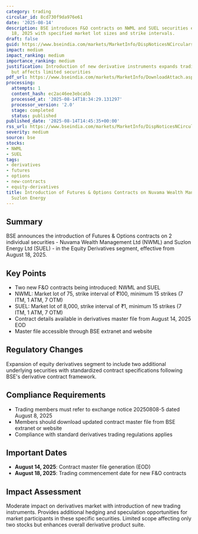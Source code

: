 ```yaml
---
category: trading
circular_id: 8cd730f9da976e61
date: '2025-08-14'
description: BSE introduces F&O contracts on NWML and SUEL securities effective August
  18, 2025 with specified market lot sizes and strike intervals.
draft: false
guid: https://www.bseindia.com/markets/MarketInfo/DispNoticesNCirculars.aspx?Noticeid={D3F3BA84-CBDE-4DF2-B011-F85187517B19}&noticeno=20250814-58&dt=08/14/2025&icount=58&totcount=67&flag=0
impact: medium
impact_ranking: medium
importance_ranking: medium
justification: Introduction of new derivative instruments expands trading opportunities
  but affects limited securities
pdf_url: https://www.bseindia.com/markets/MarketInfo/DownloadAttach.aspx?id=20250814-58&attachedId=
processing:
  attempts: 1
  content_hash: ec2ac46ee3ebca5b
  processed_at: '2025-08-14T18:34:29.131297'
  processor_version: '2.0'
  stage: completed
  status: published
published_date: '2025-08-14T14:45:35+00:00'
rss_url: https://www.bseindia.com/markets/MarketInfo/DispNoticesNCirculars.aspx?Noticeid={D3F3BA84-CBDE-4DF2-B011-F85187517B19}&noticeno=20250814-58&dt=08/14/2025&icount=58&totcount=67&flag=0
severity: medium
source: bse
stocks:
- NWML
- SUEL
tags:
- derivatives
- futures
- options
- new-contracts
- equity-derivatives
title: Introduction of Futures & Options Contracts on Nuvama Wealth Management and
  Suzlon Energy
---
```


## Summary

BSE announces the introduction of Futures & Options contracts on 2 individual securities - Nuvama Wealth Management Ltd (NWML) and Suzlon Energy Ltd (SUEL) - in the Equity Derivatives segment, effective from August 18, 2025.

## Key Points

- Two new F&O contracts being introduced: NWML and SUEL
- NWML: Market lot of 75, strike interval of ₹100, minimum 15 strikes (7 ITM, 1 ATM, 7 OTM)
- SUEL: Market lot of 8,000, strike interval of ₹1, minimum 15 strikes (7 ITM, 1 ATM, 7 OTM)
- Contract details available in derivatives master file from August 14, 2025 EOD
- Master file accessible through BSE extranet and website

## Regulatory Changes

Expansion of equity derivatives segment to include two additional underlying securities with standardized contract specifications following BSE's derivative contract framework.

## Compliance Requirements

- Trading members must refer to exchange notice 20250808-5 dated August 8, 2025
- Members should download updated contract master file from BSE extranet or website
- Compliance with standard derivatives trading regulations applies

## Important Dates

- **August 14, 2025**: Contract master file generation (EOD)
- **August 18, 2025**: Trading commencement date for new F&O contracts

## Impact Assessment

Moderate impact on derivatives market with introduction of new trading instruments. Provides additional hedging and speculation opportunities for market participants in these specific securities. Limited scope affecting only two stocks but enhances overall derivative product suite.